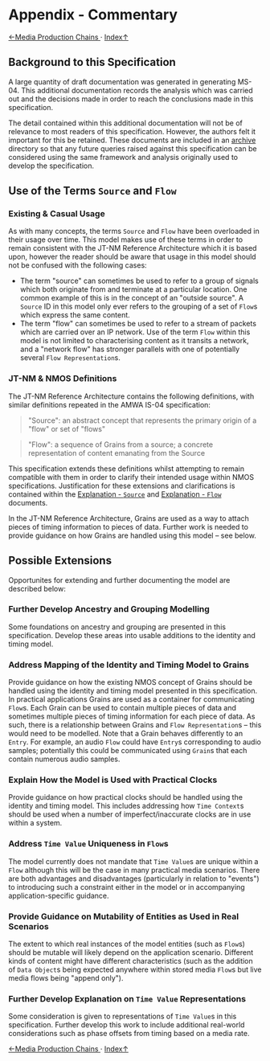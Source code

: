 # Appendix - Commentary

[←Media Production Chains ](3.3._Media_Production_Chains.md) · [ Index↑ ](..)

## Background to this Specification

A large quantity of draft documentation was generated in generating MS-04. This additional documentation records the analysis which was carried out and the decisions made in order to reach the conclusions made in this specification.

The detail contained within this additional documentation will not be of relevance to most readers of this specification. However, the authors felt it important for this be retained. These documents are included in an [archive](archive) directory so that any future queries raised against this specification can be considered using the same framework and analysis originally used to develop the specification.

## Use of the Terms `Source` and `Flow`

### Existing & Casual Usage

As with many concepts, the terms `Source` and `Flow` have been overloaded in their usage over time. This model makes use of these terms in order to remain consistent with the JT-NM Reference Architecture which it is based upon, however the reader should be aware that usage in this model should not be confused with the following cases:

*   The term "source" can sometimes be used to refer to a group of signals which both originate from and terminate at a particular location. One common example of this is in the concept of an "outside source". A `Source` ID in this model only ever refers to the grouping of a set of `Flow`s which express the same content.
*   The term "flow" can sometimes be used to refer to a stream of packets which are carried over an IP network. Use of the term `Flow` within this model is not limited to characterising content as it transits a network, and a "network flow" has stronger parallels with one of potentially several `Flow Representation`s.

### JT-NM & NMOS Definitions

The JT-NM Reference Architecture contains the following definitions, with similar definitions repeated in the AMWA IS-04 specification:

> "Source": an abstract concept that represents the primary origin of a "flow" or set of "flows"

> "Flow": a sequence of Grains from a source; a concrete representation of content emanating from the Source

This specification extends these definitions whilst attempting to remain compatible with them in order to clarify their intended usage within NMOS specifications. Justification for these extensions and clarifications is contained within the [Explanation - `Source`](2.2._Explanation_-_Source.md) and [Explanation - `Flow`](2.3._Explanation_-_Flow.md) documents.

In the JT-NM Reference Architecture, Grains are used as a way to attach pieces of timing information to pieces of data. Further work is needed to provide guidance on how Grains are handled using this model &ndash; see below.

## Possible Extensions

Opportunites for extending and further documenting the model are described below:

### Further Develop Ancestry and Grouping Modelling

Some foundations on ancestry and grouping are presented in this specification. Develop these areas into usable additions to the identity and timing model.

### Address Mapping of the Identity and Timing Model to Grains

Provide guidance on how the existing NMOS concept of Grains should be handled using the identity and timing model presented in this specification. In practical applications Grains are used as a container for communicating `Flow`s. Each Grain can be used to contain multiple pieces of data and sometimes multiple
pieces of timing information for each piece of data. As such, there is a relationship between Grains and `Flow Representation`s &ndash; this would need to be modelled. Note that a Grain behaves differently to an `Entry`. For example, an audio `Flow` could have `Entry`s corresponding to audio samples; potentially this could be communicated using `Grain`s that each contain numerous audio samples.

### Explain How the Model is Used with Practical Clocks

Provide guidance on how practical clocks should be handled using the identity and timing model. This includes addressing how `Time Context`s should be used when a number of imperfect/inaccurate clocks are in use within a system.

### Address `Time Value` Uniqueness in `Flow`s

The model currently does not mandate that `Time Value`s are unique within a `Flow` although this will be the case in many practical media scenarios. There are both advantages and disadvantages (particularly in relation to "events") to introducing such a constraint either in the model or in accompanying application-specific guidance.

### Provide Guidance on Mutability of Entities as Used in Real Scenarios

The extent to which real instances of the model entities (such as `Flow`s) should be mutable will likely depend on the application scenario. Different kinds of content might have different characteristics (such as the addition of `Data Object`s being expected anywhere within stored media `Flow`s but live media flows being "append only").

### Further Develop Explanation on `Time Value` Representations 

Some consideration is given to representations of `Time Value`s in this specification. Further develop this work to include additional real-world considerations such as phase offsets from timing based on a media rate.


[←Media Production Chains ](3.3._Media_Production_Chains.md) · [ Index↑ ](..)
